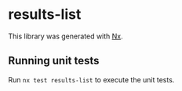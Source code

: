 # results-list

This library was generated with [Nx](https://nx.dev).

## Running unit tests

Run `nx test results-list` to execute the unit tests.
